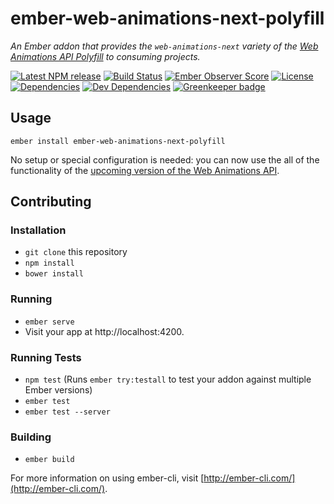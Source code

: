 # ember-web-animations-next-polyfill

_An Ember addon that provides the `web-animations-next` variety of the 
[Web Animations API Polyfill](https://github.com/web-animations/web-animations-js) to consuming projects._

[![Latest NPM release][npm-badge]][npm-badge-url]
[![Build Status][circle-badge]][circle-badge-url]
[![Ember Observer Score][ember-observer-badge]][ember-observer-badge-url]
[![License][license-badge]][license-badge-url]
[![Dependencies][dependencies-badge]][dependencies-badge-url]
[![Dev Dependencies][devDependencies-badge]][devDependencies-badge-url]
[![Greenkeeper badge][greenkeeper-badge]][greenkeeper-badge-url]

## Usage

```shell
ember install ember-web-animations-next-polyfill
```

No setup or special configuration is needed: you can now use the all of the functionality
of the [upcoming version of the Web Animations API](http://w3c.github.io/web-animations/).

## Contributing

### Installation

* `git clone` this repository
* `npm install`
* `bower install`

### Running

* `ember serve`
* Visit your app at http://localhost:4200.

### Running Tests

* `npm test` (Runs `ember try:testall` to test your addon against multiple Ember versions)
* `ember test`
* `ember test --server`

### Building

* `ember build`

For more information on using ember-cli, visit [http://ember-cli.com/](http://ember-cli.com/).


[npm-badge]: https://img.shields.io/npm/v/ember-web-animations-next-polyfill.svg
[npm-badge-url]: https://www.npmjs.com/package/ember-web-animations-next-polyfill
[circle-badge]: https://circleci.com/gh/BrianSipple/ember-web-animations-next-polyfill/tree/master.svg?style=svg&circle-token={{CIRCLE_TOKEN}}
[circle-badge-url]: https://circleci.com/gh/BrianSipple/ember-web-animations-next-polyfill/tree/master
[ember-observer-badge]: http://emberobserver.com/badges/ember-web-animations-next-polyfill.svg
[ember-observer-badge-url]: http://emberobserver.com/addons/ember-web-animations-next-polyfill
[license-badge]: https://img.shields.io/npm/l/ember-web-animations-next-polyfill.svg
[license-badge-url]: LICENSE
[dependencies-badge]: https://img.shields.io/david/BrianSipple/ember-web-animations-next-polyfill.svg
[dependencies-badge-url]: https://david-dm.org/BrianSipple/ember-web-animations-next-polyfill
[devDependencies-badge]: https://img.shields.io/david/dev/BrianSipple/ember-web-animations-next-polyfill.svg
[devDependencies-badge-url]: https://david-dm.org/BrianSipple/ember-web-animations-next-polyfill#info=devDependencies
[greenkeeper-badge]: https://badges.greenkeeper.io/BrianSipple/ember-web-animations-next-polyfill.svg
[greenkeeper-badge-url]: https://greenkeeper.io/
